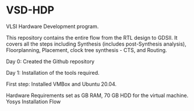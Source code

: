 # VSD-HDP 
VLSI Hardware Development program.

This repository contains the entire flow from the RTL design to GDSII. It covers all the steps including Synthesis (includes post-Synthesis analysis), Floorplanning, Placement, clock tree synthesis - CTS, and Routing.

Day 0: Created the Github repository

Day 1: Installation of the tools required.

First step: Installed VMBox and Ubuntu 20.04.

Hardware Requirements set as GB RAM, 70 GB HDD for the virtual machine.
Yosys Installation Flow
